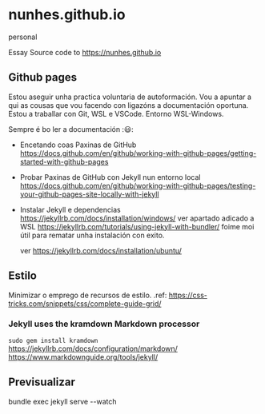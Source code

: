 # nunhes.github.io
personal

Essay
Source code to
https://nunhes.github.io


## Github pages
Estou aseguir unha practica voluntaria de autoformación. Vou a apuntar a qui as cousas que vou facendo con ligazóns a documentación oportuna.
Estou a traballar con Git, WSL e VSCode. Entorno WSL-Windows.

Sempre é bo ler a documentación ::smiley::


- Encetando coas Paxinas de GitHub
  https://docs.github.com/en/github/working-with-github-pages/getting-started-with-github-pages

- Probar Paxinas de GitHub con Jekyll nun entorno local
  https://docs.github.com/en/github/working-with-github-pages/testing-your-github-pages-site-locally-with-jekyll

- Instalar Jekyll e dependencias
  https://jekyllrb.com/docs/installation/windows/    ver apartado adicado a WSL
  https://jekyllrb.com/tutorials/using-jekyll-with-bundler/     foime moi útil para rematar unha instalación con exito.

  ver https://jekyllrb.com/docs/installation/ubuntu/


## Estilo
Minimizar o emprego de recursos de estilo.
.ref: https://css-tricks.com/snippets/css/complete-guide-grid/

###  Jekyll uses the kramdown Markdown processor
``sudo gem install kramdown``
https://jekyllrb.com/docs/configuration/markdown/
https://www.markdownguide.org/tools/jekyll/

## Previsualizar
bundle exec jekyll serve --watch